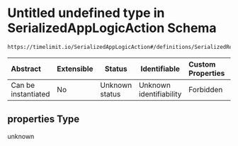 # Untitled undefined type in SerializedAppLogicAction Schema

```txt
https://timelimit.io/SerializedAppLogicAction#/definitions/SerializedRemoveInstalledAppsAction/properties
```

| Abstract            | Extensible | Status         | Identifiable            | Custom Properties | Additional Properties | Access Restrictions | Defined In                                                                                            |
| :------------------ | ---------- | -------------- | ----------------------- | :---------------- | --------------------- | ------------------- | ----------------------------------------------------------------------------------------------------- |
| Can be instantiated | No         | Unknown status | Unknown identifiability | Forbidden         | Allowed               | none                | [SerializedAppLogicAction.schema.json\*](SerializedAppLogicAction.schema.json "open original schema") |

## properties Type

unknown

